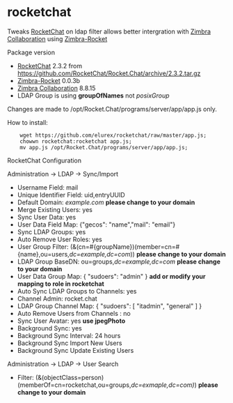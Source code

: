 # rocketchat
Tweaks [RocketChat] on ldap filter allows better intergration with [Zimbra Collaboration] using [Zimbra-Rocket]

Package version
- [RocketChat] 2.3.2 from https://github.com/RocketChat/Rocket.Chat/archive/2.3.2.tar.gz
- [Zimbra-Rocket] 0.0.3b
- [Zimbra Collaboration] 8.8.15
- LDAP Group is using **groupOfNames** not *posixGroup*

[RocketChat]: https://rocket.chat/
[Zimbra-Rocket]: https://github.com/Zimbra-Community/zimbra-rocket
[Zimbra Collaboration]: https://wiki.zimbra.com/wiki/Zimbra_Releases/8.8.15

Changes are made to /opt/Rocket.Chat/programs/server/app/app.js only. 

How to install:<br>  
```
    wget https://github.com/elurex/rocketchat/raw/master/app.js; 
    chowwn rocketchat:rocketchat app.js; 
    mv app.js /opt/Rocket.Chat/programs/server/app/app.js; 
```
RocketChat Configuration

Administration -> LDAP -> Sync/Import
- Username Field: mail
- Unique Identifier Field: uid,entryUUID
- Default Domain: *example.com*  **please change to your domain**
- Merge Existing Users: yes
- Sync User Data: yes
- User Data Field Map: {"gecos": "name","mail": "email"}
- Sync LDAP Groups: yes
- Auto Remove User Roles: yes
- User Group Filter: (&(cn=#{groupName})(member=cn=#{name},ou=users,*dc=example,dc=com*)) **please change to your domain**
- LDAP Group BaseDN: ou=groups,*dc=example,dc=com* **please change to your domain**
- User Data Group Map: { "sudoers": "admin" } **add or modify your mapping to role in rocketchat**
- Auto Sync LDAP Groups to Channels: yes
- Channel Admin: rocket.chat
- LDAP Group Channel Map: { "sudoers": \[ "itadmin", "general" ] }
- Auto Remove Users from Channels : no
- Sync User Avatar: yes **use jpegPhoto**
- Background Sync: yes
- Background Sync Interval: 24 hours
- Background Sync Import New Users
- Background Sync Update Existing Users

Administration -> LDAP -> User Search
- Filter: (&(objectClass=person)(memberOf=cn=rocketchat,ou=groups,*dc=exmaple,dc=com)*) **please change to your domain**



